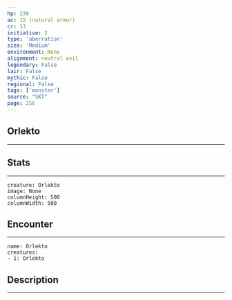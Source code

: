 ```yaml
---
hp: 230
ac: 15 (natural armor)
cr: 13
initiative: 2
type: 'aberration'    
size: 'Medium'
environment: None
alignment: neutral evil
legendary: False
lair: False
mythic: False
regional: False
tags: ['monster']
source: "SKT"
page: 256
---
```


## Orlekto
---



## Stats
---

```statblock
creature: Orlekto
image: None
columnHeight: 500
columnWidth: 500
```

## Encounter
---

```encounter-table
name: Orlekto
creatures:
- 1: Orlekto
```

## Description
---




